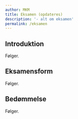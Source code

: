 ```yaml
---
author: MKM
title: Eksamen (opdateres)
description: '- alt om eksamen'
permalink: /eksamen
---
```

## Introduktion
Følger.

## Eksamensform
Følger.

## Bedømmelse
Følger.
